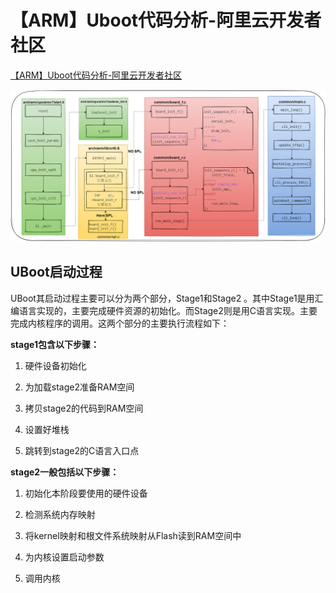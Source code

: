# 【ARM】Uboot代码分析-阿里云开发者社区

[【ARM】Uboot代码分析-阿里云开发者社区](https://developer.aliyun.com/article/23878)

![Uboot启动](Uboot启动.png)

## UBoot启动过程

UBoot其启动过程主要可以分为两个部分，Stage1和Stage2 。其中Stage1是用汇编语言实现的，主要完成硬件资源的初始化。而Stage2则是用C语言实现。主要完成内核程序的调用。这两个部分的主要执行流程如下：

**stage1包含以下步骤：**

1. 硬件设备初始化

2. 为加载stage2准备RAM空间

3. 拷贝stage2的代码到RAM空间

4. 设置好堆栈

5. 跳转到stage2的C语言入口点

**stage2一般包括以下步骤：**

1. 初始化本阶段要使用的硬件设备

2. 检测系统内存映射

3. 将kernel映射和根文件系统映射从Flash读到RAM空间中

4. 为内核设置启动参数

5. 调用内核
